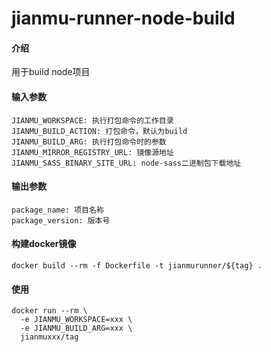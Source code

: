 # jianmu-runner-node-build

#### 介绍
用于build node项目

#### 输入参数
```
JIANMU_WORKSPACE: 执行打包命令的工作目录
JIANMU_BUILD_ACTION: 打包命令，默认为build
JIANMU_BUILD_ARG: 执行打包命令时的参数
JIANMU_MIRROR_REGISTRY_URL: 镜像源地址
JIANMU_SASS_BINARY_SITE_URL: node-sass二进制包下载地址
```

#### 输出参数
```
package_name: 项目名称
package_version: 版本号
```

#### 构建docker镜像
```
docker build --rm -f Dockerfile -t jianmurunner/${tag} .
```

#### 使用
```
docker run --rm \
  -e JIANMU_WORKSPACE=xxx \
  -e JIANMU_BUILD_ARG=xxx \
  jianmuxxx/tag
```
